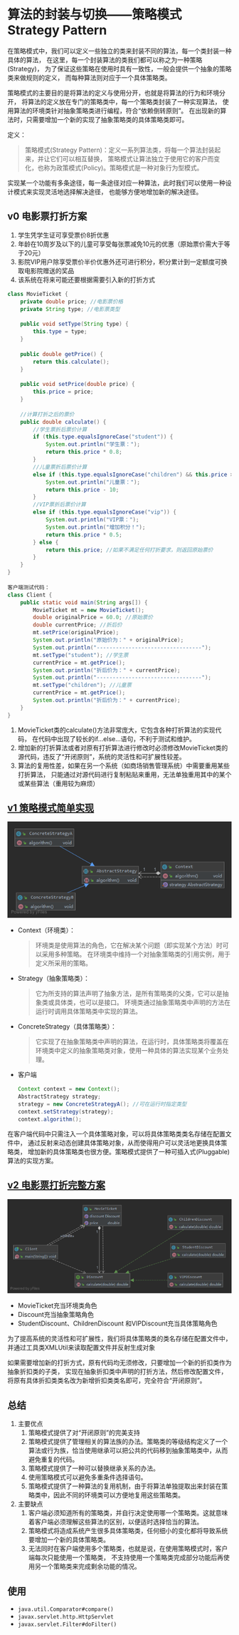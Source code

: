 # 算法的封装与切换——策略模式 Strategy Pattern

在策略模式中，我们可以定义一些独立的类来封装不同的算法，每一个类封装一种具体的算法，
在这里，每一个封装算法的类我们都可以称之为一种策略(Strategy)，
为了保证这些策略在使用时具有一致性，一般会提供一个抽象的策略类来做规则的定义，
而每种算法则对应于一个具体策略类。

策略模式的主要目的是将算法的定义与使用分开，也就是将算法的行为和环境分开，
将算法的定义放在专门的策略类中，每一个策略类封装了一种实现算法，
使用算法的环境类针对抽象策略类进行编程，符合“依赖倒转原则”。
在出现新的算法时，只需要增加一个新的实现了抽象策略类的具体策略类即可。

定义： 
> 策略模式(Strategy Pattern)：定义一系列算法类，将每一个算法封装起来，并让它们可以相互替换，
策略模式让算法独立于使用它的客户而变化，也称为政策模式(Policy)。策略模式是一种对象行为型模式。

实现某一个功能有多条途径，每一条途径对应一种算法，此时我们可以使用一种设计模式来实现灵活地选择解决途径，
也能够方便地增加新的解决途径。

## v0 电影票打折方案

1. 学生凭学生证可享受票价8折优惠
2. 年龄在10周岁及以下的儿童可享受每张票减免10元的优惠（原始票价需大于等于20元）
3. 影院VIP用户除享受票价半价优惠外还可进行积分，积分累计到一定额度可换取电影院赠送的奖品
4. 该系统在将来可能还要根据需要引入新的打折方式

```java
class MovieTicket {
    private double price; //电影票价格
    private String type; //电影票类型

    public void setType(String type) {
        this.type = type;
    }

    public double getPrice() {
        return this.calculate();
    }

    public void setPrice(double price) {
        this.price = price;
    }

    //计算打折之后的票价
    public double calculate() {
        //学生票折后票价计算
        if (this.type.equalsIgnoreCase("student")) {
            System.out.println("学生票：");
            return this.price * 0.8;
        }
        //儿童票折后票价计算
        else if (this.type.equalsIgnoreCase("children") && this.price >= 20) {
            System.out.println("儿童票：");
            return this.price - 10;
        }
        //VIP票折后票价计算
        else if (this.type.equalsIgnoreCase("vip")) {
            System.out.println("VIP票：");
            System.out.println("增加积分！");
            return this.price * 0.5;
        } else {
            return this.price; //如果不满足任何打折要求，则返回原始票价
        }
    }
}

客户端测试代码：
class Client {
    public static void main(String args[]) {
        MovieTicket mt = new MovieTicket();
        double originalPrice = 60.0; //原始票价
        double currentPrice; //折后价
        mt.setPrice(originalPrice);
        System.out.println("原始价为：" + originalPrice);
        System.out.println("---------------------------------");
        mt.setType("student"); //学生票
        currentPrice = mt.getPrice();
        System.out.println("折后价为：" + currentPrice);
        System.out.println("---------------------------------");
        mt.setType("children"); //儿童票
        currentPrice = mt.getPrice();
        System.out.println("折后价为：" + currentPrice);
    }
}
```

1. MovieTicket类的calculate()方法非常庞大，它包含各种打折算法的实现代码，
在代码中出现了较长的if…else…语句，不利于测试和维护。
2. 增加新的打折算法或者对原有打折算法进行修改时必须修改MovieTicket类的源代码，违反了“开闭原则”，系统的灵活性和可扩展性较差。
3. 算法的复用性差，如果在另一个系统（如商场销售管理系统）中需要重用某些打折算法，
只能通过对源代码进行复制粘贴来重用，无法单独重用其中的某个或某些算法（重用较为麻烦）

## [v1 策略模式简单实现](v1)

![v1](v1/v1.png)

- Context（环境类）：
    > 环境类是使用算法的角色，它在解决某个问题（即实现某个方法）时可以采用多种策略。
    在环境类中维持一个对抽象策略类的引用实例，用于定义所采用的策略。
- Strategy（抽象策略类）：
    > 它为所支持的算法声明了抽象方法，是所有策略类的父类，它可以是抽象类或具体类，也可以是接口。
    环境类通过抽象策略类中声明的方法在运行时调用具体策略类中实现的算法。
- ConcreteStrategy（具体策略类）：
    > 它实现了在抽象策略类中声明的算法，在运行时，具体策略类将覆盖在环境类中定义的抽象策略类对象，使用一种具体的算法实现某个业务处理。
- 客户端
    ```java
    Context context = new Context();
    AbstractStrategy strategy;
    strategy = new ConcreteStrategyA(); //可在运行时指定类型
    context.setStrategy(strategy);
    context.algorithm();
    ```

在客户端代码中只需注入一个具体策略对象，可以将具体策略类类名存储在配置文件中，
通过反射来动态创建具体策略对象，从而使得用户可以灵活地更换具体策略类，
增加新的具体策略类也很方便。策略模式提供了一种可插入式(Pluggable)算法的实现方案。

## [v2 电影票打折完整方案](v2)

![v2](v2/v2.png)

- MovieTicket充当环境类角色
- Discount充当抽象策略角色
- StudentDiscount、ChildrenDiscount 和VIPDiscount充当具体策略角色

为了提高系统的灵活性和可扩展性，我们将具体策略类的类名存储在配置文件中，并通过工具类XMLUtil来读取配置文件并反射生成对象

如果需要增加新的打折方式，原有代码均无须修改，只要增加一个新的折扣类作为抽象折扣类的子类，
实现在抽象折扣类中声明的打折方法，然后修改配置文件，将原有具体折扣类类名改为新增折扣类类名即可，完全符合“开闭原则”。

## 总结

1. 主要优点
    1. 策略模式提供了对“开闭原则”的完美支持
    2. 策略模式提供了管理相关的算法族的办法。策略类的等级结构定义了一个算法或行为族，恰当使用继承可以把公共的代码移到抽象策略类中，从而避免重复的代码。
    3. 策略模式提供了一种可以替换继承关系的办法。
    4. 使用策略模式可以避免多重条件选择语句。
    5. 策略模式提供了一种算法的复用机制，由于将算法单独提取出来封装在策略类中，因此不同的环境类可以方便地复用这些策略类。
1. 主要缺点
    1. 客户端必须知道所有的策略类，并自行决定使用哪一个策略类。这就意味着客户端必须理解这些算法的区别，以便适时选择恰当的算法。
    2. 策略模式将造成系统产生很多具体策略类，任何细小的变化都将导致系统要增加一个新的具体策略类。
    3. 无法同时在客户端使用多个策略类，也就是说，在使用策略模式时，客户端每次只能使用一个策略类，
    不支持使用一个策略类完成部分功能后再使用另一个策略类来完成剩余功能的情况。

## 使用

- `java.util.Comparator#compare()`
- `javax.servlet.http.HttpServlet`
- `javax.servlet.Filter#doFilter()`